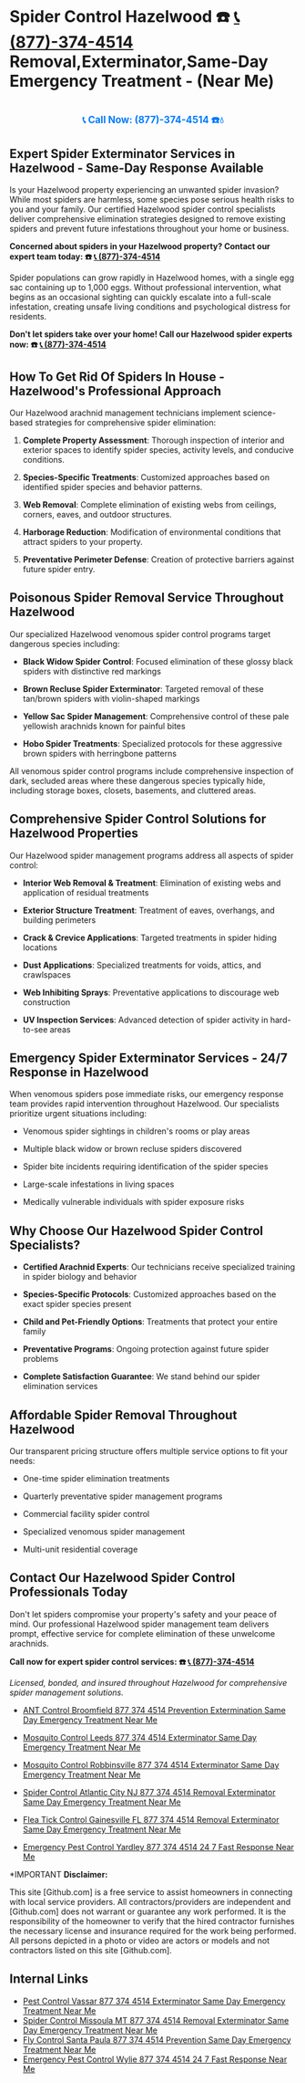 # Spider Control Hazelwood ☎️ [📞 (877)-374-4514](https://pest-control-4514.netlify.app) Removal,Exterminator,Same-Day Emergency Treatment - (Near Me)
# 

<p align="center" style="font-size: 1.2em; font-weight: bold; margin: 20px 0;">
  <a href="https://pest-control-4514.netlify.app" target="_blank" style="color: #007BFF; text-decoration: none;">📞 Call Now: (877)-374-4514 ☎️💧</a>
</p>

## Expert Spider Exterminator Services in Hazelwood - Same-Day Response Available

Is your Hazelwood property experiencing an unwanted spider invasion? While most spiders are harmless, some species pose serious health risks to you and your family. Our certified Hazelwood spider control specialists deliver comprehensive elimination strategies designed to remove existing spiders and prevent future infestations throughout your home or business.

**Concerned about spiders in your Hazelwood property? Contact our expert team today: ☎️ [📞 (877)-374-4514](https://pest-control-4514.netlify.app)**

Spider populations can grow rapidly in Hazelwood homes, with a single egg sac containing up to 1,000 eggs. Without professional intervention, what begins as an occasional sighting can quickly escalate into a full-scale infestation, creating unsafe living conditions and psychological distress for residents.

**Don't let spiders take over your home! Call our Hazelwood spider experts now: ☎️ [📞 (877)-374-4514](https://pest-control-4514.netlify.app)**

## How To Get Rid Of Spiders In House - Hazelwood's Professional Approach

Our Hazelwood arachnid management technicians implement science-based strategies for comprehensive spider elimination:

1. **Complete Property Assessment**: Thorough inspection of interior and exterior spaces to identify spider species, activity levels, and conducive conditions.

2. **Species-Specific Treatments**: Customized approaches based on identified spider species and behavior patterns.

3. **Web Removal**: Complete elimination of existing webs from ceilings, corners, eaves, and outdoor structures.

4. **Harborage Reduction**: Modification of environmental conditions that attract spiders to your property.

5. **Preventative Perimeter Defense**: Creation of protective barriers against future spider entry.

## Poisonous Spider Removal Service Throughout Hazelwood

Our specialized Hazelwood venomous spider control programs target dangerous species including:

- **Black Widow Spider Control**: Focused elimination of these glossy black spiders with distinctive red markings

- **Brown Recluse Spider Exterminator**: Targeted removal of these tan/brown spiders with violin-shaped markings

- **Yellow Sac Spider Management**: Comprehensive control of these pale yellowish arachnids known for painful bites

- **Hobo Spider Treatments**: Specialized protocols for these aggressive brown spiders with herringbone patterns

All venomous spider control programs include comprehensive inspection of dark, secluded areas where these dangerous species typically hide, including storage boxes, closets, basements, and cluttered areas.

## Comprehensive Spider Control Solutions for Hazelwood Properties

Our Hazelwood spider management programs address all aspects of spider control:

- **Interior Web Removal & Treatment**: Elimination of existing webs and application of residual treatments

- **Exterior Structure Treatment**: Treatment of eaves, overhangs, and building perimeters

- **Crack & Crevice Applications**: Targeted treatments in spider hiding locations

- **Dust Applications**: Specialized treatments for voids, attics, and crawlspaces

- **Web Inhibiting Sprays**: Preventative applications to discourage web construction

- **UV Inspection Services**: Advanced detection of spider activity in hard-to-see areas

## Emergency Spider Exterminator Services - 24/7 Response in Hazelwood

When venomous spiders pose immediate risks, our emergency response team provides rapid intervention throughout Hazelwood. Our specialists prioritize urgent situations including:

- Venomous spider sightings in children's rooms or play areas

- Multiple black widow or brown recluse spiders discovered

- Spider bite incidents requiring identification of the spider species

- Large-scale infestations in living spaces

- Medically vulnerable individuals with spider exposure risks

## Why Choose Our Hazelwood Spider Control Specialists?

- **Certified Arachnid Experts**: Our technicians receive specialized training in spider biology and behavior

- **Species-Specific Protocols**: Customized approaches based on the exact spider species present

- **Child and Pet-Friendly Options**: Treatments that protect your entire family

- **Preventative Programs**: Ongoing protection against future spider problems

- **Complete Satisfaction Guarantee**: We stand behind our spider elimination services

## Affordable Spider Removal Throughout Hazelwood

Our transparent pricing structure offers multiple service options to fit your needs:

- One-time spider elimination treatments

- Quarterly preventative spider management programs

- Commercial facility spider control

- Specialized venomous spider management

- Multi-unit residential coverage

## Contact Our Hazelwood Spider Control Professionals Today

Don't let spiders compromise your property's safety and your peace of mind. Our professional Hazelwood spider management team delivers prompt, effective service for complete elimination of these unwelcome arachnids.

**Call now for expert spider control services: ☎️ [📞 (877)-374-4514](https://pest-control-4514.netlify.app)**

*Licensed, bonded, and insured throughout Hazelwood for comprehensive spider management solutions.*


- [ANT Control Broomfield 877 374 4514 Prevention Extermination Same Day Emergency Treatment Near Me](https://github.com/allyoucaneatsushiin/pest-control/blob/main/ANT-Control-Broomfield-877-374-4514-Prevention-Extermination-Same-Day-Emergency-Treatment-Near-Me.md)
- [Mosquito Control Leeds 877 374 4514 Exterminator Same Day Emergency Treatment Near Me](https://github.com/allyoucaneatsushiin/pest-control/blob/main/Mosquito-Control-Leeds-877-374-4514-Exterminator-Same-Day-Emergency-Treatment-Near-Me.md)
- [Mosquito Control Robbinsville 877 374 4514 Exterminator Same Day Emergency Treatment Near Me](https://github.com/allyoucaneatsushiin/pest-control/blob/main/Mosquito-Control-Robbinsville-877-374-4514-Exterminator-Same-Day-Emergency-Treatment-Near-Me.md)


- [Spider Control Atlantic City NJ 877 374 4514 Removal Exterminator Same Day Emergency Treatment Near Me](https://github.com/allyoucaneatsushiin/pest-control/blob/main/Spider-Control-Atlantic-City-NJ-877-374-4514-Removal-Exterminator-Same-Day-Emergency-Treatment-Near-Me.md)
- [Flea Tick Control Gainesville FL 877 374 4514 Removal Exterminator Same Day Emergency Treatment Near Me](https://github.com/allyoucaneatsushiin/pest-control/blob/main/Flea-Tick-Control-Gainesville-FL-877-374-4514-Removal-Exterminator-Same-Day-Emergency-Treatment-Near-Me.md)
- [Emergency Pest Control Yardley 877 374 4514 24 7 Fast Response Near Me](https://github.com/allyoucaneatsushiin/pest-control/blob/main/Emergency-Pest-Control-Yardley-877-374-4514-24-7-Fast-Response-Near-Me.md)


*IMPORTANT **Disclaimer:**  

This site [Github.com] is a free service to assist homeowners in connecting with local service providers. All contractors/providers are independent and [Github.com] does not warrant or guarantee any work performed. It is the responsibility of the homeowner to verify that the hired contractor furnishes the necessary license and insurance required for the work being performed. All persons depicted in a photo or video are actors or models and not contractors listed on this site [Github.com].


## Internal Links
- [Pest Control Vassar 877 374 4514 Exterminator Same Day Emergency Treatment Near Me](https://github.com/allyoucaneatsushiin/pest-control/blob/main/Pest-Control-Vassar-877-374-4514-Exterminator-Same-Day-Emergency-Treatment-Near-Me.md)
- [Spider Control Missoula MT 877 374 4514 Removal Exterminator Same Day Emergency Treatment Near Me](https://github.com/allyoucaneatsushiin/pest-control/blob/main/Spider-Control-Missoula-MT-877-374-4514-Removal-Exterminator-Same-Day-Emergency-Treatment-Near-Me.md)
- [Fly Control Santa Paula 877 374 4514 Prevention Same Day Emergency Treatment Near Me](https://github.com/allyoucaneatsushiin/pest-control/blob/main/Fly-Control-Santa-Paula-877-374-4514-Prevention-Same-Day-Emergency-Treatment-Near-Me.md)
- [Emergency Pest Control Wylie 877 374 4514 24 7 Fast Response Near Me](https://github.com/allyoucaneatsushiin/pest-control/blob/main/Emergency-Pest-Control-Wylie-877-374-4514-24-7-Fast-Response-Near-Me.md)
